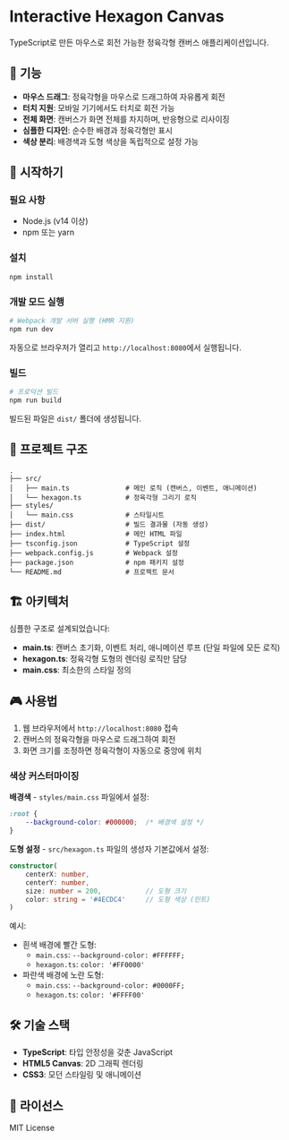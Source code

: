 # Interactive Hexagon Canvas

TypeScript로 만든 마우스로 회전 가능한 정육각형 캔버스 애플리케이션입니다.

## 🎨 기능

- **마우스 드래그**: 정육각형을 마우스로 드래그하여 자유롭게 회전
- **터치 지원**: 모바일 기기에서도 터치로 회전 가능
- **전체 화면**: 캔버스가 화면 전체를 차지하며, 반응형으로 리사이징
- **심플한 디자인**: 순수한 배경과 정육각형만 표시
- **색상 분리**: 배경색과 도형 색상을 독립적으로 설정 가능

## 🚀 시작하기

### 필요 사항

- Node.js (v14 이상)
- npm 또는 yarn

### 설치

```bash
npm install
```

### 개발 모드 실행

```bash
# Webpack 개발 서버 실행 (HMR 지원)
npm run dev
```

자동으로 브라우저가 열리고 `http://localhost:8080`에서 실행됩니다.

### 빌드

```bash
# 프로덕션 빌드
npm run build
```

빌드된 파일은 `dist/` 폴더에 생성됩니다.

## 📂 프로젝트 구조

```
.
├── src/
│   ├── main.ts              # 메인 로직 (캔버스, 이벤트, 애니메이션)
│   └── hexagon.ts           # 정육각형 그리기 로직
├── styles/
│   └── main.css             # 스타일시트
├── dist/                    # 빌드 결과물 (자동 생성)
├── index.html               # 메인 HTML 파일
├── tsconfig.json            # TypeScript 설정
├── webpack.config.js        # Webpack 설정
├── package.json             # npm 패키지 설정
└── README.md                # 프로젝트 문서
```

## 🏗️ 아키텍처

심플한 구조로 설계되었습니다:

- **main.ts**: 캔버스 초기화, 이벤트 처리, 애니메이션 루프 (단일 파일에 모든 로직)
- **hexagon.ts**: 정육각형 도형의 렌더링 로직만 담당
- **main.css**: 최소한의 스타일 정의

## 🎮 사용법

1. 웹 브라우저에서 `http://localhost:8080` 접속
2. 캔버스의 정육각형을 마우스로 드래그하여 회전
3. 화면 크기를 조정하면 정육각형이 자동으로 중앙에 위치

### 색상 커스터마이징

**배경색** - `styles/main.css` 파일에서 설정:
```css
:root {
    --background-color: #000000;  /* 배경색 설정 */
}
```

**도형 설정** - `src/hexagon.ts` 파일의 생성자 기본값에서 설정:
```typescript
constructor(
    centerX: number,
    centerY: number,
    size: number = 200,           // 도형 크기
    color: string = '#4ECDC4'     // 도형 색상 (민트)
)
```

예시:
- 흰색 배경에 빨간 도형: 
  - `main.css`: `--background-color: #FFFFFF;`
  - `hexagon.ts`: `color: '#FF0000'`
- 파란색 배경에 노란 도형:
  - `main.css`: `--background-color: #0000FF;`
  - `hexagon.ts`: `color: '#FFFF00'`

## 🛠️ 기술 스택

- **TypeScript**: 타입 안정성을 갖춘 JavaScript
- **HTML5 Canvas**: 2D 그래픽 렌더링
- **CSS3**: 모던 스타일링 및 애니메이션

## 📝 라이선스

MIT License

